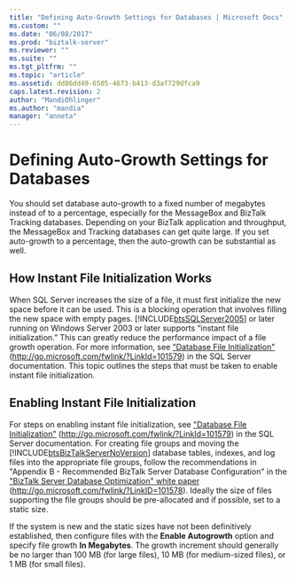 ```yaml
---
title: "Defining Auto-Growth Settings for Databases | Microsoft Docs"
ms.custom: ""
ms.date: "06/08/2017"
ms.prod: "biztalk-server"
ms.reviewer: ""
ms.suite: ""
ms.tgt_pltfrm: ""
ms.topic: "article"
ms.assetid: dd86dd49-6505-4673-b413-d3af729dfca9
caps.latest.revision: 2
author: "MandiOhlinger"
ms.author: "mandia"
manager: "anneta"
---
```

# Defining Auto-Growth Settings for Databases
You should set database auto-growth to a fixed number of megabytes instead of to a percentage, especially for the MessageBox and BizTalk Tracking databases. Depending on your BizTalk application and throughput, the MessageBox and Tracking databases can get quite large. If you set auto-growth to a percentage, then the auto-growth can be substantial as well.  
  
## How Instant File Initialization Works  
 When SQL Server increases the size of a file, it must first initialize the new space before it can be used. This is a blocking operation that involves filling the new space with empty pages. [!INCLUDE[btsSQLServer2005](../includes/btssqlserver2005-md.md)] or later running on Windows Server 2003 or later supports “instant file initialization.” This can greatly reduce the performance impact of a file growth operation. For more information, see ["Database File Initialization"](http://go.microsoft.com/fwlink/?LinkId=101579) (http://go.microsoft.com/fwlink/?LinkId=101579) in the SQL Server documentation. This topic outlines the steps that must be taken to enable instant file initialization.  
  
## Enabling Instant File Initialization  
 For steps on enabling instant file initialization, see ["Database File Initialization"](http://go.microsoft.com/fwlink/?LinkId=101579) (http://go.microsoft.com/fwlink/?LinkId=101579) in the SQL Server documentation. For creating file groups and moving the [!INCLUDE[btsBizTalkServerNoVersion](../includes/btsbiztalkservernoversion-md.md)] database tables, indexes, and log files into the appropriate file groups, follow the recommendations in "Appendix B - Recommended BizTalk Server Database Configuration" in the ["BizTalk Server Database Optimization" white paper](http://go.microsoft.com/fwlink/?LinkID=101578) (http://go.microsoft.com/fwlink/?LinkID=101578). Ideally the size of files supporting the file groups should be pre-allocated and if possible, set to a static size.  
  
 If the system is new and the static sizes have not been definitively established, then configure files with the **Enable Autogrowth** option and specify file growth **In Megabytes**. The growth increment should generally be no larger than 100 MB (for large files), 10 MB (for medium-sized files), or 1 MB (for small files).